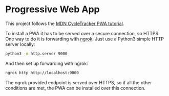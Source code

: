 # Progressive Web App

This project follows the [MDN CycleTracker PWA tutorial][mdn-ct-tutorial].

[mdn-ct-tutorial]: https://developer.mozilla.org/en-US/docs/Web/Progressive_web_apps/Tutorials/CycleTracker

To install a PWA it has to be served over a secure connection, so HTTPS.
One way to do it is forwarding with [ngrok](https://ngrok.com/).
Just use a Python3 simple HTTP server locally:

```sh
python3 -m http.server 9000
```

And then set up forwarding with ngrok:

```sh
ngrok http http://localhost:9000
```

The ngrok provided endpoint is served over HTTPS,
so if all the other conditions are met, the PWA can be installed over this connection.
